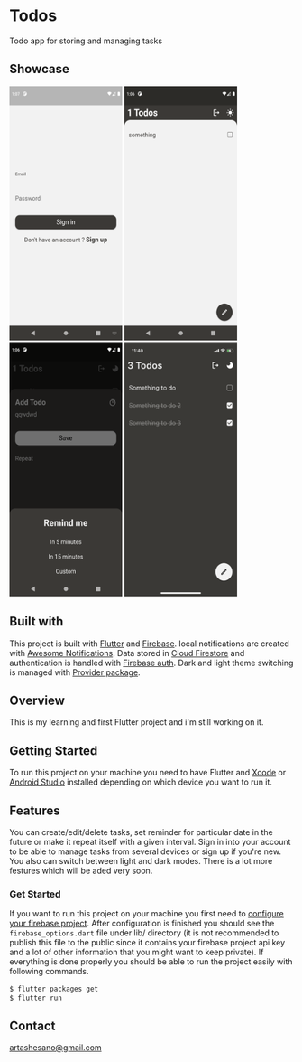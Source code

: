 # Todos

Todo app for storing and managing tasks

## Showcase

<div style="flex-direction: row;">
    <img src="media/android_3.png" width="200" height="450">
    <img src="media/android_2.png" width="200" height="450">
    <img src="media/android_1.png" width="200" height="450">
    <img src="media/ios_3.PNG" width="200" height="450">
</div>

## Built with

This project is built with [Flutter](https://github.com/flutter/flutter) and [Firebase](https://firebase.google.com/). local notifications are created with [Awesome Notifications](https://github.com/rafaelsetragni/awesome_notifications). Data stored in [Cloud Firestore](https://firebase.google.com/docs/firestore) and authentication is handled with [Firebase auth](https://firebase.google.com/docs/auth). Dark and light theme switching is managed with [Provider package](https://pub.dev/packages/provider).

## Overview

This is my learning and first Flutter project and i'm still working on it.

## Getting Started

To run this project on your machine you need to have Flutter and [Xcode](https://developer.apple.com/xcode/) or [Android Studio](https://developer.android.com/studio) installed depending on which device you want to run it.

## Features

You can create/edit/delete tasks, set reminder for particular date in the future or make it repeat itself with a given interval. Sign in into your account to be able to manage tasks from several devices or sign up if you're new. You also can switch between light and dark modes. There is a lot more festures which will be aded very soon.

### Get Started

If you want to run this project on your machine you first need to [configure your firebase project](https://firebase.google.com/docs/flutter/setup?platform=ios). After configuration is finished you should see the `firebase_options.dart` file under lib/ directory (it is not recommended to publish this file to the public since it contains your firebase project api key and a lot of other information that you might want to keep private). If everything is done properly you should be able to run the project easily with following commands.

```
$ flutter packages get
$ flutter run
```

## Contact

<artashesano@gmail.com>

